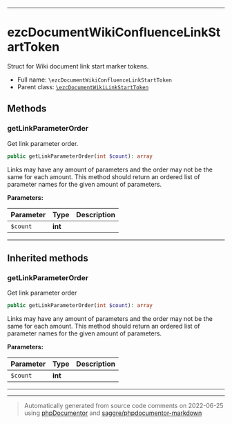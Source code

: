 ***

# ezcDocumentWikiConfluenceLinkStartToken

Struct for Wiki document link start marker tokens.



* Full name: `\ezcDocumentWikiConfluenceLinkStartToken`
* Parent class: [`\ezcDocumentWikiLinkStartToken`](./ezcDocumentWikiLinkStartToken.md)




## Methods


### getLinkParameterOrder

Get link parameter order.

```php
public getLinkParameterOrder(int $count): array
```

Links may have any amount of parameters and the order may not be the
same for each amount. This method should return an ordered list of
parameter names for the given amount of parameters.






**Parameters:**

| Parameter | Type | Description |
|-----------|------|-------------|
| `$count` | **int** |  |




***


## Inherited methods


### getLinkParameterOrder

Get link parameter order

```php
public getLinkParameterOrder(int $count): array
```

Links may have any amount of parameters and the order may not be the
same for each amount. This method should return an ordered list of
parameter names for the given amount of parameters.






**Parameters:**

| Parameter | Type | Description |
|-----------|------|-------------|
| `$count` | **int** |  |




***


***
> Automatically generated from source code comments on 2022-06-25 using [phpDocumentor](http://www.phpdoc.org/) and [saggre/phpdocumentor-markdown](https://github.com/Saggre/phpDocumentor-markdown)
